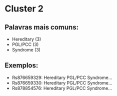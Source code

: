 # Cluster 2

## Palavras mais comuns:

- Hereditary (3)
- PGL/PCC (3)
- Syndrome (3)

## Exemplos:
- Rs876659329: Hereditary PGL/PCC Syndrome...
- Rs876659330: Hereditary PGL/PCC Syndrome...
- Rs878854576: Hereditary PGL/PCC Syndrome...